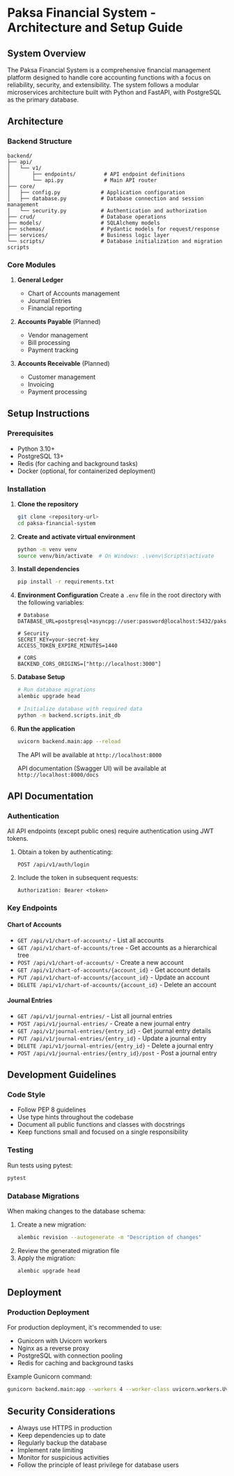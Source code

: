 # Paksa Financial System - Architecture and Setup Guide

## System Overview

The Paksa Financial System is a comprehensive financial management platform designed to handle core accounting functions with a focus on reliability, security, and extensibility. The system follows a modular microservices architecture built with Python and FastAPI, with PostgreSQL as the primary database.

## Architecture

### Backend Structure

```
backend/
├── api/
│   └── v1/
│       ├── endpoints/         # API endpoint definitions
│       └── api.py             # Main API router
├── core/                     
│   ├── config.py             # Application configuration
│   ├── database.py           # Database connection and session management
│   └── security.py           # Authentication and authorization
├── crud/                     # Database operations
├── models/                   # SQLAlchemy models
├── schemas/                  # Pydantic models for request/response
├── services/                 # Business logic layer
└── scripts/                  # Database initialization and migration scripts
```

### Core Modules

1. **General Ledger**
   - Chart of Accounts management
   - Journal Entries
   - Financial reporting

2. **Accounts Payable** (Planned)
   - Vendor management
   - Bill processing
   - Payment tracking

3. **Accounts Receivable** (Planned)
   - Customer management
   - Invoicing
   - Payment processing

## Setup Instructions

### Prerequisites

- Python 3.10+
- PostgreSQL 13+
- Redis (for caching and background tasks)
- Docker (optional, for containerized deployment)

### Installation

1. **Clone the repository**
   ```bash
   git clone <repository-url>
   cd paksa-financial-system
   ```

2. **Create and activate virtual environment**
   ```bash
   python -m venv venv
   source venv/bin/activate  # On Windows: .\venv\Scripts\activate
   ```

3. **Install dependencies**
   ```bash
   pip install -r requirements.txt
   ```

4. **Environment Configuration**
   Create a `.env` file in the root directory with the following variables:
   ```env
   # Database
   DATABASE_URL=postgresql+asyncpg://user:password@localhost:5432/paksa_finance
   
   # Security
   SECRET_KEY=your-secret-key
   ACCESS_TOKEN_EXPIRE_MINUTES=1440
   
   # CORS
   BACKEND_CORS_ORIGINS=["http://localhost:3000"]
   ```

5. **Database Setup**
   ```bash
   # Run database migrations
   alembic upgrade head
   
   # Initialize database with required data
   python -m backend.scripts.init_db
   ```

6. **Run the application**
   ```bash
   uvicorn backend.main:app --reload
   ```

   The API will be available at `http://localhost:8000`
   
   API documentation (Swagger UI) will be available at `http://localhost:8000/docs`

## API Documentation

### Authentication
All API endpoints (except public ones) require authentication using JWT tokens.

1. Obtain a token by authenticating:
   ```
   POST /api/v1/auth/login
   ```

2. Include the token in subsequent requests:
   ```
   Authorization: Bearer <token>
   ```

### Key Endpoints

#### Chart of Accounts
- `GET /api/v1/chart-of-accounts/` - List all accounts
- `GET /api/v1/chart-of-accounts/tree` - Get accounts as a hierarchical tree
- `POST /api/v1/chart-of-accounts/` - Create a new account
- `GET /api/v1/chart-of-accounts/{account_id}` - Get account details
- `PUT /api/v1/chart-of-accounts/{account_id}` - Update an account
- `DELETE /api/v1/chart-of-accounts/{account_id}` - Delete an account

#### Journal Entries
- `GET /api/v1/journal-entries/` - List all journal entries
- `POST /api/v1/journal-entries/` - Create a new journal entry
- `GET /api/v1/journal-entries/{entry_id}` - Get journal entry details
- `PUT /api/v1/journal-entries/{entry_id}` - Update a journal entry
- `DELETE /api/v1/journal-entries/{entry_id}` - Delete a journal entry
- `POST /api/v1/journal-entries/{entry_id}/post` - Post a journal entry

## Development Guidelines

### Code Style
- Follow PEP 8 guidelines
- Use type hints throughout the codebase
- Document all public functions and classes with docstrings
- Keep functions small and focused on a single responsibility

### Testing
Run tests using pytest:
```bash
pytest
```

### Database Migrations
When making changes to the database schema:
1. Create a new migration:
   ```bash
   alembic revision --autogenerate -m "Description of changes"
   ```
2. Review the generated migration file
3. Apply the migration:
   ```bash
   alembic upgrade head
   ```

## Deployment

### Production Deployment
For production deployment, it's recommended to use:
- Gunicorn with Uvicorn workers
- Nginx as a reverse proxy
- PostgreSQL with connection pooling
- Redis for caching and background tasks

Example Gunicorn command:
```bash
gunicorn backend.main:app --workers 4 --worker-class uvicorn.workers.UvicornWorker --bind 0.0.0.0:8000
```

## Security Considerations

- Always use HTTPS in production
- Keep dependencies up to date
- Regularly backup the database
- Implement rate limiting
- Monitor for suspicious activities
- Follow the principle of least privilege for database users
